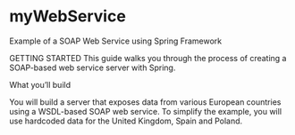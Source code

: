 # myWebService
Example of a SOAP Web Service using Spring Framework

GETTING STARTED
This guide walks you through the process of creating a SOAP-based web service server with Spring.

What you’ll build

You will build a server that exposes data from various European countries using a WSDL-based SOAP web service.
To simplify the example, you will use hardcoded data for the United Kingdom, Spain and Poland.
